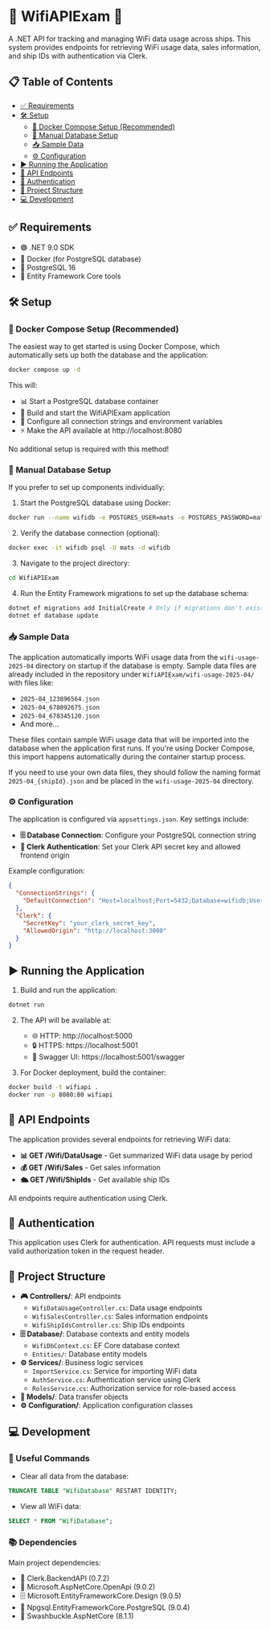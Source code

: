 # 🚢 WifiAPIExam 📡

A .NET API for tracking and managing WiFi data usage across ships. This system provides endpoints for retrieving WiFi usage data, sales information, and ship IDs with authentication via Clerk.

## 📋 Table of Contents

- [✅ Requirements](#requirements)
- [🛠️ Setup](#setup)
  - [🐳 Docker Compose Setup (Recommended)](#docker-compose-setup-recommended)
  - [💾 Manual Database Setup](#manual-database-setup)
  - [📥 Sample Data](#sample-data)
  - [⚙️ Configuration](#configuration)
- [▶️ Running the Application](#running-the-application)
- [🔌 API Endpoints](#api-endpoints)
- [🔐 Authentication](#authentication)
- [📂 Project Structure](#project-structure)
- [💻 Development](#development)

## ✅ Requirements

- 🟣 .NET 9.0 SDK
- 🐳 Docker (for PostgreSQL database)
- 🐘 PostgreSQL 16
- 🧰 Entity Framework Core tools

## 🛠️ Setup

### 🐳 Docker Compose Setup (Recommended)

The easiest way to get started is using Docker Compose, which automatically sets up both the database and the application:

```bash
docker compose up -d
```

This will:
- 📊 Start a PostgreSQL database container
- 🚀 Build and start the WifiAPIExam application
- 🔄 Configure all connection strings and environment variables
- ⚡ Make the API available at http://localhost:8080

No additional setup is required with this method!

### 💾 Manual Database Setup

If you prefer to set up components individually:

1. Start the PostgreSQL database using Docker:

```bash
docker run --name wifidb -e POSTGRES_USER=mats -e POSTGRES_PASSWORD=mats -e POSTGRES_DB=wifidb -p 5432:5432 -d postgres:16
```

2. Verify the database connection (optional):

```bash
docker exec -it wifidb psql -U mats -d wifidb
```

3. Navigate to the project directory:

```bash
cd WifiAPIExam
```

4. Run the Entity Framework migrations to set up the database schema:

```bash
dotnet ef migrations add InitialCreate # Only if migrations don't exist
dotnet ef database update
```

### 📥 Sample Data

The application automatically imports WiFi usage data from the `wifi-usage-2025-04` directory on startup if the database is empty. Sample data files are already included in the repository under `WifiAPIExam/wifi-usage-2025-04/` with files like:
- `2025-04_123896564.json`
- `2025-04_678092675.json`
- `2025-04_678345120.json`
- And more...

These files contain sample WiFi usage data that will be imported into the database when the application first runs. If you're using Docker Compose, this import happens automatically during the container startup process.

If you need to use your own data files, they should follow the naming format `2025-04_{shipId}.json` and be placed in the `wifi-usage-2025-04` directory.

### ⚙️ Configuration

The application is configured via `appsettings.json`. Key settings include:

- **🗄️ Database Connection**: Configure your PostgreSQL connection string
- **🔑 Clerk Authentication**: Set your Clerk API secret key and allowed frontend origin

Example configuration:

```json
{
  "ConnectionStrings": {
    "DefaultConnection": "Host=localhost;Port=5432;Database=wifidb;Username=mats;Password=mats"
  },
  "Clerk": {
    "SecretKey": "your_clerk_secret_key",
    "AllowedOrigin": "http://localhost:3000"
  }
}
```

## ▶️ Running the Application

1. Build and run the application:

```bash
dotnet run
```

2. The API will be available at:
   - 🌐 HTTP: http://localhost:5000
   - 🔒 HTTPS: https://localhost:5001
   - 📝 Swagger UI: https://localhost:5001/swagger

3. For Docker deployment, build the container:

```bash
docker build -t wifiapi .
docker run -p 8080:80 wifiapi
```

## 🔌 API Endpoints

The application provides several endpoints for retrieving WiFi data:

- **📊 GET /Wifi/DataUsage** - Get summarized WiFi data usage by period
- **💰 GET /Wifi/Sales** - Get sales information
- **🛳️ GET /Wifi/ShipIds** - Get available ship IDs

All endpoints require authentication using Clerk.

## 🔐 Authentication

This application uses Clerk for authentication. API requests must include a valid authorization token in the request header.

## 📂 Project Structure

- **🎮 Controllers/**: API endpoints
  - `WifiDataUsageController.cs`: Data usage endpoints
  - `WifiSalesController.cs`: Sales information endpoints
  - `WifiShipIdsController.cs`: Ship IDs endpoints
- **🗄️ Database/**: Database contexts and entity models
  - `WifiDbContext.cs`: EF Core database context
  - `Entities/`: Database entity models
- **⚙️ Services/**: Business logic services
  - `ImportService.cs`: Service for importing WiFi data
  - `AuthService.cs`: Authentication service using Clerk
  - `RolesService.cs`: Authorization service for role-based access
- **📝 Models/**: Data transfer objects
- **⚙️ Configuration/**: Application configuration classes

## 💻 Development

### 🧰 Useful Commands

- Clear all data from the database:
```sql
TRUNCATE TABLE "WifiDatabase" RESTART IDENTITY;
```

- View all WiFi data:
```sql
SELECT * FROM "WifiDatabase";
```

### 📚 Dependencies

Main project dependencies:
- 🔑 Clerk.BackendAPI (0.7.2)
- 🔌 Microsoft.AspNetCore.OpenApi (9.0.2)
- 🗄️ Microsoft.EntityFrameworkCore.Design (9.0.5)
- 🐘 Npgsql.EntityFrameworkCore.PostgreSQL (9.0.4)
- 📝 Swashbuckle.AspNetCore (8.1.1)
